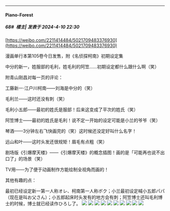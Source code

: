 ﻿
*****

####  Piano-Forest  
##### 68#         楼主| 发表于 2024-4-10 22:30

[https://weibo.com/2211414484/5021709483376930](https://weibo.com/2211414484/5021709483376930)

漫画单行本第105卷今日发售，附《名侦探柯南》初期设定集

中分的新一，姓服部的毛利，姓毛利的阿笠……初期设定都什么跟什么啊（笑） ​​​

附青山刚昌对每一页的评论：

工藤新一·江户川柯南——刘海是中分的（笑）

毛利兰——这时还没有刺（笑）

毛利小五郎——最初的姓氏是服部！后来这变成了平次的姓氏（笑）

阿笠博士——最初的姓氏是毛利！说不定一开始的设定可能是小兰的爷爷（笑）

琴酒——3分钟左右飞快画完的（笑）这时候还没定好叫什么名字！ 

远山和叶——这时头发还很规矩！眉毛有点粗（笑）

剧场版《引爆摩天楼》——《引爆摩天楼》的概念插图！画的是「可能再也说不出口了」的场景（笑）

TV用——为了便于动画制作方能绘制全视角而画的！ 

其他有趣的点：

最初已经设定新一第一人称オレ、柯南第一人称ボク；小兰最初设定喊小五郎パパ（现在是叫お父さん）；小五郎起床时头发有的地方会有刺；阿笠博士还叫毛利博士的时候，博士就已经读作ひろし了。
<img src="https://p.sda1.dev/16/ffd08de019ae2479fcb2bc412b75ef20/83cf81d4ly1hom0al652kj211p0u0n6s.jpg" referrerpolicy="no-referrer">
<img src="https://p.sda1.dev/16/4428353a42fcf50972c95dfbac27576e/83cf81d4ly1hom0ave4loj212f0u00ya.jpg" referrerpolicy="no-referrer">
<img src="https://p.sda1.dev/16/69e02be23bfc07a62a3dc61fffbb26df/83cf81d4ly1hom0ai56u8j211n0u010v.jpg" referrerpolicy="no-referrer">
<img src="https://p.sda1.dev/16/fc196e1ef526102ccd3b1b62e9d20a1f/83cf81d4ly1hom0ajw2iyj21270u0gt6.jpg" referrerpolicy="no-referrer">
<img src="https://p.sda1.dev/16/c14a65c47ec4a9a3249df2a04087cf00/83cf81d4ly1hom0ahhwvhj210s0u0wm9.jpg" referrerpolicy="no-referrer">
<img src="https://p.sda1.dev/16/e5fe8d0993b0290a081062ca5fc5d4d0/83cf81d4ly1hom0aiu1iuj211q0u0dnp.jpg" referrerpolicy="no-referrer">
<img src="https://p.sda1.dev/16/161d515552f9c2caae3f5f7530105b1a/83cf81d4ly1hom0akecznj211h0u0aib.jpg" referrerpolicy="no-referrer">
<img src="https://p.sda1.dev/16/e462cf1eb7a7d5bd8a56b16948e5c943/83cf81d4ly1hom0akb1zrj211e0u0n4l.jpg" referrerpolicy="no-referrer">
<img src="https://p.sda1.dev/16/4cde875e174cd622572ab388401250e4/83cf81d4ly1hom0aj8rnaj211r0u0jyr.jpg" referrerpolicy="no-referrer">
<img src="https://p.sda1.dev/16/b493fc1df942a9b1f2b02932bd13ac67/83cf81d4ly1hom0ak73zoj211o0u0gtw.jpg" referrerpolicy="no-referrer">

